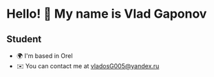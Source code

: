 Hello! 👋 My name is Vlad Gaponov
=============================

Student
-------

* 🌍  I'm based in Orel
* ✉️  You can contact me at [vladosG005@yandex.ru](mailto:vladosG005@yandex.ru)
